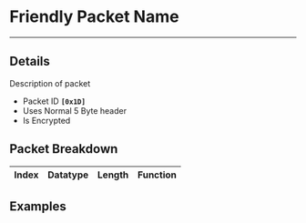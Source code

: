# Friendly Packet Name #

---


## Details ##

Description of packet
  * Packet ID **`[0x1D]`**
  * Uses Normal 5 Byte header
  * Is Encrypted

## Packet Breakdown ##
| Index | Datatype | Length | Function |
|:------|:---------|:-------|:---------|

## Examples ##